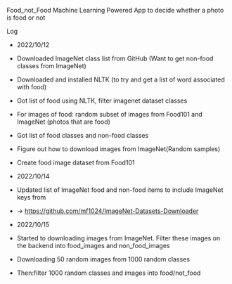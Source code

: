 Food_not_Food
Machine Learning Powered App to decide whether a photo is food or not 

Log
* 2022/10/12
* Downloaded ImageNet class list from GitHub (Want to get non-food classes from ImageNet)
* Downloaded and installed NLTK (to try and get a list of word associated with food)
* Got list of food using NLTK, filter imagenet dataset classes
* For images of food: random subset of images from Food101 and ImageNet (photos that are food)
* Got list of food classes and non-food classes
* Figure out how to download images from ImageNet(Random samples)
* Create food image dataset from Food101

* 2022/10/14
* Updated list of ImageNet food and non-food items to include ImageNet keys from
* -> https://github.com/mf1024/ImageNet-Datasets-Downloader


* 2022/10/15
* Started to downloading images from ImageNet. Filter these images on the backend into food_images and non_food_images
* Downloading 50 random images from 1000 random classes
* Then:filter 1000 random classes and images into food/not_food
